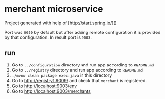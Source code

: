 merchant microservice
=====================

Project generated with help of [http://start.spring.io/]()

Port was `8080` by default but after adding remote configuration
 it is provided by that configuration.
 In result port is `9003`.

run
---

1. Go to `../configuration` directory and run app according to `README.md`
2. Go to `../registry` directory and run app according to `README.md`
3. `./mvnw clean package exec:java` in this directory
4. Go to [http://registry1:9009/]() and check that `merchant` is registered.
5. Go to [http://localhost:9003/env]()
6. Go to [http://localhost:9003/merchants]()
